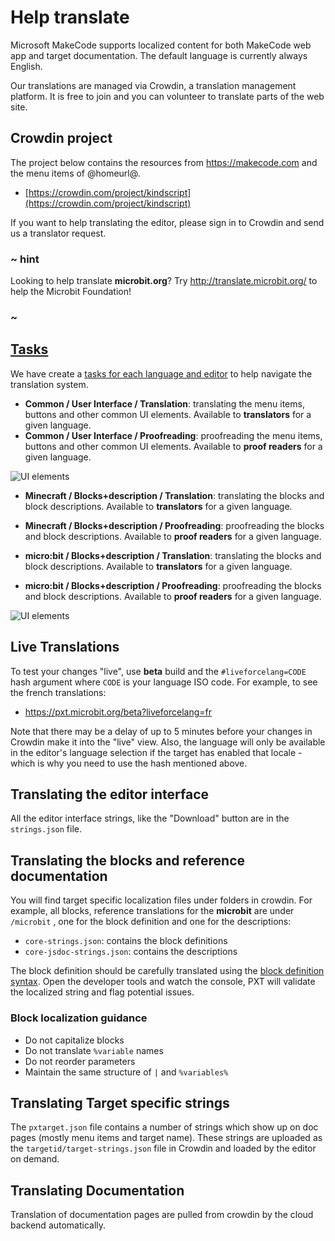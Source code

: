 # Help translate

Microsoft MakeCode supports localized content for both MakeCode web app and target documentation.
The default language is currently always English.

Our translations are managed via Crowdin, a translation management platform. It is free to join
and you can volunteer to translate parts of the web site.

## Crowdin project

The project below contains the resources from https://makecode.com and the menu items of @homeurl@.

* [https://crowdin.com/project/kindscript](https://crowdin.com/project/kindscript)

If you want to help translating the editor, please sign in to Crowdin and send us a translator request.

### ~ hint

Looking to help translate **microbit.org**? Try http://translate.microbit.org/ to help the Microbit Foundation!

### ~

## [Tasks](https://crowdin.com/project/kindscript/tasks)

We have create a [tasks for each language and editor](https://crowdin.com/project/kindscript/tasks) to help navigate the translation system.

* **Common / User Interface / Translation**: translating the menu items, buttons and other common UI elements. Available to **translators** for a given language.
* **Common / User Interface / Proofreading**: proofreading the menu items, buttons and other common UI elements. Available to **proof readers** for a given language.

![UI elements](/static/translationui.png)

* **Minecraft / Blocks+description / Translation**: translating the blocks and block descriptions. Available to **translators** for a given language.
* **Minecraft / Blocks+description / Proofreading**: proofreading the blocks and block descriptions. Available to **proof readers** for a given language.

* **micro:bit / Blocks+description / Translation**: translating the blocks and block descriptions. Available to **translators** for a given language.
* **micro:bit / Blocks+description / Proofreading**: proofreading the blocks and block descriptions. Available to **proof readers** for a given language.

![UI elements](/static/translationblocks.png)


## Live Translations

To test your changes "live", use **beta** build and the ``#liveforcelang=CODE`` hash argument where ``CODE`` is your language ISO code. For example, to see the french translations:

* https://pxt.microbit.org/beta?liveforcelang=fr

Note that there may be a delay of up to 5 minutes before your changes in Crowdin make it into the "live" view.
Also, the language will only be available in the editor's language selection if the target has enabled that locale - which is why you need to use the hash mentioned above.

## Translating the editor interface

All the editor interface strings, like the "Download" button are in the ``strings.json`` file.

## Translating the blocks and reference documentation

You will find target specific localization files under folders in crowdin. For example, all blocks, reference translations for the **microbit** are under ``/microbit`` , one for the block definition and one for the descriptions:

* ``core-strings.json``: contains the block definitions
* ``core-jsdoc-strings.json``: contains the descriptions

The block definition should be carefully translated using the [block definition syntax](https://makecode.com/defining-blocks).
Open the developer tools and watch the console, PXT will validate the localized string and flag potential issues.

### Block localization guidance

* Do not capitalize blocks
* Do not translate ``%variable`` names
* Do not reorder parameters
* Maintain the same structure of ``|`` and ``%variables%``

## Translating Target specific strings

The `pxtarget.json` file contains a number of strings which
show up on doc pages (mostly menu items and target name). These strings are uploaded as the ``targetid/target-strings.json`` file in Crowdin and loaded by the editor on demand.

## Translating Documentation

Translation of documentation pages are pulled from crowdin by the cloud backend automatically.
